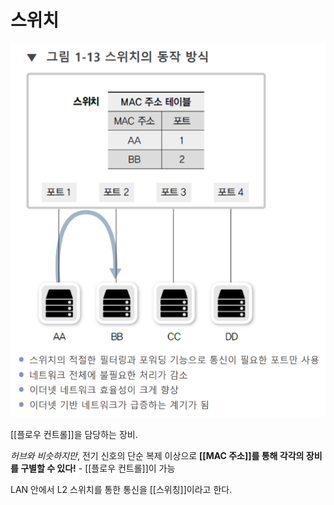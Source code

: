 # 스위치
![스위치의 동작 방식](../attachments/2022-09-14-17-39-54.png)

[[플로우 컨트롤]]을 담당하는 장비.

*허브와 비슷하지만*, 전기 신호의 단순 복제 이상으로 **[[MAC 주소]]를 통해 각각의 장비를 구별할 수 있다!** - [[플로우 컨트롤]]이 가능 

LAN 안에서 L2 스위치를 통한 통신을 [[스위칭]]이라고 한다.

